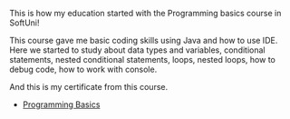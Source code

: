 This is how my education started with the Programming basics course in SoftUni!

This course gave me basic coding skills using Java and how to use IDE.
Here we started to study about data types and variables, conditional statements,
nested conditional statements, loops, nested loops, how to debug code,
how to work with console.


And this is my certificate from this course.


*    [Programming Basics](https://softuni.bg/certificates/details/125310/1d892477 "Learning the basics of programming language Java")
